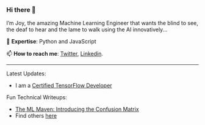 ### Hi there 👋

I’m Joy, the amazing Machine Learning Engineer that wants the blind to see, the deaf to hear and the lame to walk using the AI innovatively...

:telescope: **Expertise**: Python and JavaScript

📫 **How to reach me**: [Twitter](https://twitter.com/joyadauche), [Linkedin](https://www.linkedin.com/in/joyadauche/).

--------------

Latest Updates:

* I am a [Certified TensorFlow Developer](https://www.credential.net/4d6b185e-87f1-4204-91db-707a56bdf08e#gs.qvrafk)

Fun Technical Writeups:
* [The ML Maven: Introducing the Confusion Matrix](https://dev.to/joyadauche/the-ml-maven-introducing-the-confusion-matrix-1de7)
* Find others [here](https://dev.to/joyadauche) 
